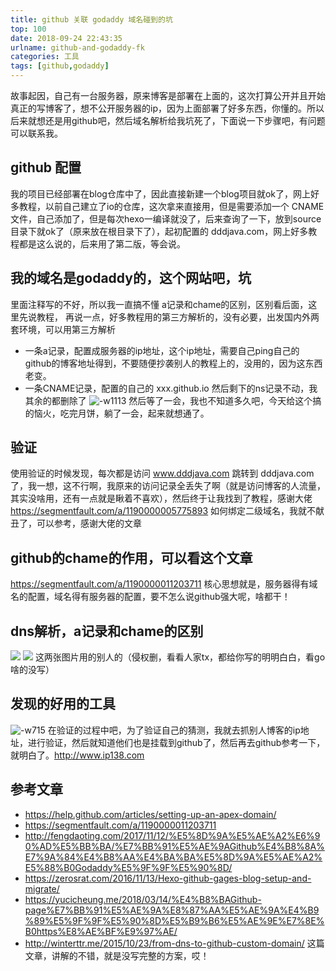 ```yaml
---
title: github 关联 godaddy 域名碰到的坑
top: 100
date: 2018-09-24 22:43:35
urlname: github-and-godaddy-fk
categories: 工具
tags: [github,godaddy]
---
```

故事起因，自己有一台服务器，原来博客是部署在上面的，这次打算公开并且开始真正的写博客了，想不公开服务器的ip，因为上面部署了好多东西，你懂的。所以后来就想还是用github吧，然后域名解析给我坑死了，下面说一下步骤吧，有问题可以联系我。
<!--more-->
## github 配置
我的项目已经部署在blog仓库中了，因此直接新建一个blog项目就ok了，网上好多教程，以前自己建立了io的仓库，这次拿来直接用，但是需要添加一个 CNAME 文件，自己添加了，但是每次hexo一编译就没了，后来查询了一下，放到source目录下就ok了（原来放在根目录下了），起初配置的 dddjava.com，网上好多教程都是这么说的，后来用了第二版，等会说。
## 我的域名是godaddy的，这个网站吧，坑
里面注释写的不好，所以我一直搞不懂 a记录和chame的区别，区别看后面，这里先说教程，
再说一点，好多教程用的第三方解析的，没有必要，出发国内外两套环境，可以用第三方解析
* 一条a记录，配置成服务器的ip地址，这个ip地址，需要自己ping自己的github的博客地址得到，不要随便抄袭别人的教程上的，没用的，因为这东西老变。
* 一条CNAME记录，配置的自己的	xxx.github.io
然后剩下的ns记录不动，我其余的都删除了
![-w1113](https://ws3.sinaimg.cn/large/006tNbRwly1fwkh09al39j31kw0kgtbq.jpg)
然后等了一会，我也不知道多久吧，今天给这个搞的恼火，吃完月饼，躺了一会，起来就想通了。

## 验证
使用验证的时候发现，每次都是访问 www.dddjava.com 跳转到 dddjava.com 了，我一想，这不行啊，我原来的访问记录全丢失了啊（就是访问博客的人流量，其实没啥用，还有一点就是瞅着不喜欢），然后终于让我找到了教程，感谢大佬
https://segmentfault.com/a/1190000005775893
如何绑定二级域名，我就不献丑了，可以参考，感谢大佬的文章


## github的chame的作用，可以看这个文章
https://segmentfault.com/a/1190000011203711
核心思想就是，服务器得有域名的配置，域名得有服务器的配置，要不怎么说github强大呢，啥都干！
## dns解析，a记录和chame的区别
![](https://ws3.sinaimg.cn/large/006tNbRwly1fwkkouvx48j30hu0be76q.jpg)
![](https://ws1.sinaimg.cn/large/006tNbRwly1fwkkokb9goj30hv0af40l.jpg)
这两张图片用的别人的（侵权删，看看人家tx，都给你写的明明白白，看go啥的没写）

## 发现的好用的工具
![-w715](https://ws3.sinaimg.cn/large/006tNbRwly1fwkh0b1uigj313q0f877p.jpg)
在验证的过程中吧，为了验证自己的猜测，我就去抓别人博客的ip地址，进行验证，然后就知道他们也是挂载到github了，然后再去github参考一下，就明白了。http://www.ip138.com



## 参考文章
* https://help.github.com/articles/setting-up-an-apex-domain/
* https://segmentfault.com/a/1190000011203711
* http://fengdaoting.com/2017/11/12/%E5%8D%9A%E5%AE%A2%E6%90%AD%E5%BB%BA/%E7%BB%91%E5%AE%9AGithub%E4%B8%8A%E7%9A%84%E4%B8%AA%E4%BA%BA%E5%8D%9A%E5%AE%A2%E5%88%B0Godaddy%E5%9F%9F%E5%90%8D/
* https://zerosrat.com/2016/11/13/Hexo-github-gages-blog-setup-and-migrate/
* https://yucicheung.me/2018/03/14/%E4%B8%BAGithub-page%E7%BB%91%E5%AE%9A%E8%87%AA%E5%AE%9A%E4%B9%89%E5%9F%9F%E5%90%8D%E5%B9%B6%E5%AE%9E%E7%8E%B0https%E8%AE%BF%E9%97%AE/
* http://winterttr.me/2015/10/23/from-dns-to-github-custom-domain/
这篇文章，讲解的不错，就是没写完整的方案，哎！